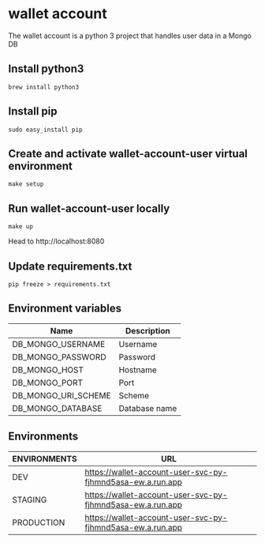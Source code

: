 # wallet account 

The wallet account  is a python 3 project that handles user data in a Mongo DB 

## Install python3
```
brew install python3
```
## Install pip
```
sudo easy_install pip
```
## Create and activate wallet-account-user virtual environment
```
make setup
```
## Run wallet-account-user locally
```
make up
```
Head to http://localhost:8080

## Update requirements.txt
```
pip freeze > requirements.txt
```

## Environment variables

|                Name | Description   |
|-------------------- |---------------|
| DB_MONGO_USERNAME   | Username      |
| DB_MONGO_PASSWORD   | Password      |
| DB_MONGO_HOST       | Hostname      |
| DB_MONGO_PORT       | Port          |
| DB_MONGO_URI_SCHEME | Scheme        |
| DB_MONGO_DATABASE   | Database name |


## Environments
| ENVIRONMENTS | URL                                                        |
|--------------|------------------------------------------------------------|
| DEV          | https://wallet-account-user-svc-py-fjhmnd5asa-ew.a.run.app |
| STAGING      | https://wallet-account-user-svc-py-fjhmnd5asa-ew.a.run.app |
| PRODUCTION   | https://wallet-account-user-svc-py-fjhmnd5asa-ew.a.run.app |
